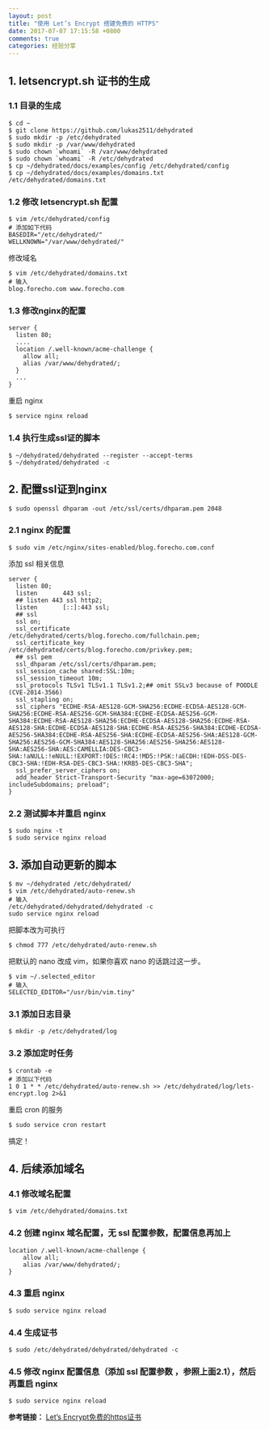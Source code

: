 ```yaml
---
layout: post
title: "使用 Let’s Encrypt 搭建免费的 HTTPS"
date: 2017-07-07 17:15:58 +0800
comments: true
categories: 经验分享
---
```


## 1. letsencrypt.sh 证书的生成

### 1.1 目录的生成

```
$ cd ~
$ git clone https://github.com/lukas2511/dehydrated
$ sudo mkdir -p /etc/dehydrated
$ sudo mkdir -p /var/www/dehydrated
$ sudo chown `whoami` -R /var/www/dehydrated
$ sudo chown `whoami` -R /etc/dehydrated
$ cp ~/dehydrated/docs/examples/config /etc/dehydrated/config
$ cp ~/dehydrated/docs/examples/domains.txt /etc/dehydrated/domains.txt
```
<!--more-->

### 1.2 修改 letsencrypt.sh 配置

```
$ vim /etc/dehydrated/config
# 添加如下代码
BASEDIR="/etc/dehydrated/"
WELLKNOWN="/var/www/dehydrated/"
```

修改域名

```
$ vim /etc/dehydrated/domains.txt
# 输入
blog.forecho.com www.forecho.com
```

### 1.3 修改nginx的配置

```
server {
  listen 80;
  ....
  location /.well-known/acme-challenge {
    allow all;
    alias /var/www/dehydrated/;
  }
  ...
}
```

重启 nginx

```
$ service nginx reload
```

### 1.4 执行生成ssl证的脚本

```
$ ~/dehydrated/dehydrated --register --accept-terms
$ ~/dehydrated/dehydrated -c
```

## 2. 配置ssl证到nginx

```
$ sudo openssl dhparam -out /etc/ssl/certs/dhparam.pem 2048
```

### 2.1 nginx 的配置

```
$ sudo vim /etc/nginx/sites-enabled/blog.forecho.com.conf
```

添加 ssl 相关信息

```
server {
  listen 80;
  listen       443 ssl;
  ## listen 443 ssl http2;
  listen       [::]:443 ssl;
  ## ssl
  ssl on;
  ssl_certificate /etc/dehydrated/certs/blog.forecho.com/fullchain.pem;
  ssl_certificate_key /etc/dehydrated/certs/blog.forecho.com/privkey.pem;
  ## ssl pem
  ssl_dhparam /etc/ssl/certs/dhparam.pem;
  ssl_session_cache shared:SSL:10m;
  ssl_session_timeout 10m;
  ssl_protocols TLSv1 TLSv1.1 TLSv1.2;## omit SSLv3 because of POODLE (CVE-2014-3566)
  ssl_stapling on;
  ssl_ciphers "ECDHE-RSA-AES128-GCM-SHA256:ECDHE-ECDSA-AES128-GCM-SHA256:ECDHE-RSA-AES256-GCM-SHA384:ECDHE-ECDSA-AES256-GCM-SHA384:ECDHE-RSA-AES128-SHA256:ECDHE-ECDSA-AES128-SHA256:ECDHE-RSA-AES128-SHA:ECDHE-ECDSA-AES128-SHA:ECDHE-RSA-AES256-SHA384:ECDHE-ECDSA-AES256-SHA384:ECDHE-RSA-AES256-SHA:ECDHE-ECDSA-AES256-SHA:AES128-GCM-SHA256:AES256-GCM-SHA384:AES128-SHA256:AES256-SHA256:AES128-SHA:AES256-SHA:AES:CAMELLIA:DES-CBC3-SHA:!aNULL:!eNULL:!EXPORT:!DES:!RC4:!MD5:!PSK:!aECDH:!EDH-DSS-DES-CBC3-SHA:!EDH-RSA-DES-CBC3-SHA:!KRB5-DES-CBC3-SHA";
  ssl_prefer_server_ciphers on;
  add_header Strict-Transport-Security "max-age=63072000; includeSubdomains; preload";
}
```

### 2.2 测试脚本并重启 nginx

```
$ sudo nginx -t
$ sudo service nginx reload
```


## 3. 添加自动更新的脚本

```
$ mv ~/dehydrated /etc/dehydrated/
$ vim /etc/dehydrated/auto-renew.sh
# 输入
/etc/dehydrated/dehydrated/dehydrated -c
sudo service nginx reload
```

把脚本改为可执行

```
$ chmod 777 /etc/dehydrated/auto-renew.sh
```

把默认的 nano 改成 vim，如果你喜欢 nano 的话跳过这一步。

```
$ vim ~/.selected_editor
# 输入
SELECTED_EDITOR="/usr/bin/vim.tiny"
```

### 3.1 添加日志目录

```
$ mkdir -p /etc/dehydrated/log
```

### 3.2 添加定时任务

```
$ crontab -e
# 添加以下代码
1 0 1 * * /etc/dehydrated/auto-renew.sh >> /etc/dehydrated/log/lets-encrypt.log 2>&1
```

重启 cron 的服务

```
$ sudo service cron restart
```

搞定！

## 4. 后续添加域名

### 4.1 修改域名配置

```
$ vim /etc/dehydrated/domains.txt
```

### 4.2 创建 nginx 域名配置，无 ssl 配置参数，配置信息再加上

```
location /.well-known/acme-challenge {
    allow all;
    alias /var/www/dehydrated/;
}
```

### 4.3 重启 nginx 

```
$ sudo service nginx reload
```

### 4.4 生成证书

```
$ sudo /etc/dehydrated/dehydrated/dehydrated -c
```

### 4.5 修改 nginx 配置信息（添加 ssl 配置参数 ，参照上面2.1），然后再重启 nginx

```
$ sudo service nginx reload
```


**参考链接：** [Let’s Encrypt免费的https证书](http://blog.grayson.org.cn/blog/2016/08/11/letsencrypt/)
